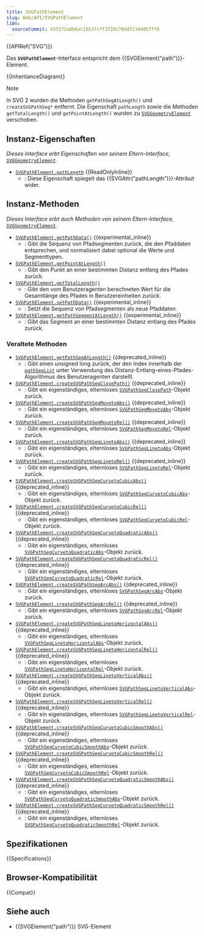```yaml
---
title: SVGPathElement
slug: Web/API/SVGPathElement
l10n:
  sourceCommit: 43f272adb6ac15537cff3728c78ddf234485fff8
---
```


{{APIRef("SVG")}}

Das **`SVGPathElement`**-Interface entspricht dem {{SVGElement("path")}}-Element.

{{InheritanceDiagram}}

> [!NOTE]
> In SVG 2 wurden die Methoden `getPathSegAtLength()` und `createSVGPathSeg*` entfernt. Die Eigenschaft `pathLength` sowie die Methoden `getTotalLength()` und `getPointAtLength()` wurden zu [`SVGGeometryElement`](/de/docs/Web/API/SVGGeometryElement) verschoben.

## Instanz-Eigenschaften

_Dieses Interface erbt Eigenschaften von seinem Eltern-Interface, [`SVGGeometryElement`](/de/docs/Web/API/SVGGeometryElement)._

- [`SVGPathElement.pathLength`](/de/docs/Web/API/SVGPathElement/pathLength) {{ReadOnlyInline}}
  - : Diese Eigenschaft spiegelt das {{SVGAttr("pathLength")}}-Attribut wider.

## Instanz-Methoden

_Dieses Interface erbt auch Methoden von seinem Eltern-Interface, [`SVGGeometryElement`](/de/docs/Web/API/SVGGeometryElement)._

- [`SVGPathElement.getPathData()`](/de/docs/Web/API/SVGPathElement/getPathData) {{experimental_inline}}
  - : Gibt die Sequenz von Pfadsegmenten zurück, die den Pfaddaten entsprechen, und normalisiert dabei optional die Werte und Segmenttypen.
- [`SVGPathElement.getPointAtLength()`](/de/docs/Web/API/SVGPathElement/getPointAtLength)
  - : Gibt den Punkt an einer bestimmten Distanz entlang des Pfades zurück.
- [`SVGPathElement.getTotalLength()`](/de/docs/Web/API/SVGPathElement/getTotalLength)
  - : Gibt den vom Benutzeragenten berechneten Wert für die Gesamtlänge des Pfades in Benutzereinheiten zurück.
- [`SVGPathElement.setPathData()`](/de/docs/Web/API/SVGPathElement/setPathData) {{experimental_inline}}
  - : Setzt die Sequenz von Pfadsegmenten als neue Pfaddaten.
- [`SVGPathElement.getPathSegmentAtLength()`](/de/docs/Web/API/SVGPathElement/getPathSegmentAtLength) {{experimental_inline}}
  - : Gibt das Segment an einer bestimmten Distanz entlang des Pfades zurück.

### Veraltete Methoden

- [`SVGPathElement.getPathSegAtLength()`](/de/docs/Web/API/SVGPathElement/getPathSegAtLength) {{deprecated_inline}}
  - : Gibt einen unsigned long zurück, der den Index innerhalb der [`pathSegList`](/de/docs/Web/API/SVGAnimatedPathData/pathSegList) unter Verwendung des Distanz-Entlang-eines-Pfades-Algorithmus des Benutzeragenten darstellt.
- [`SVGPathElement.createSVGPathSegClosePath()`](/de/docs/Web/API/SVGPathElement/createSVGPathSegClosePath) {{deprecated_inline}}
  - : Gibt ein eigenständiges, elternloses [`SVGPathSegClosePath`](/de/docs/Web/API/SVGPathSegClosePath)-Objekt zurück.
- [`SVGPathElement.createSVGPathSegMovetoAbs()`](/de/docs/Web/API/SVGPathElement/createSVGPathSegMovetoAbs) {{deprecated_inline}}
  - : Gibt ein eigenständiges, elternloses [`SVGPathSegMovetoAbs`](/de/docs/Web/API/SVGPathSegMovetoAbs)-Objekt zurück.
- [`SVGPathElement.createSVGPathSegMovetoRel()`](/de/docs/Web/API/SVGPathElement/createSVGPathSegMovetoRel) {{deprecated_inline}}
  - : Gibt ein eigenständiges, elternloses [`SVGPathSegMovetoRel`](/de/docs/Web/API/SVGPathSegMovetoRel)-Objekt zurück.
- [`SVGPathElement.createSVGPathSegLinetoAbs()`](/de/docs/Web/API/SVGPathElement/createSVGPathSegLinetoAbs) {{deprecated_inline}}
  - : Gibt ein eigenständiges, elternloses [`SVGPathSegLinetoAbs`](/de/docs/Web/API/SVGPathSegLinetoAbs)-Objekt zurück.
- [`SVGPathElement.createSVGPathSegLinetoRel()`](/de/docs/Web/API/SVGPathElement/createSVGPathSegLinetoRel) {{deprecated_inline}}
  - : Gibt ein eigenständiges, elternloses [`SVGPathSegLinetoRel`](/de/docs/Web/API/SVGPathSegLinetoRel)-Objekt zurück.
- [`SVGPathElement.createSVGPathSegCurvetoCubicAbs()`](/de/docs/Web/API/SVGPathElement/createSVGPathSegCurvetoCubicAbs) {{deprecated_inline}}
  - : Gibt ein eigenständiges, elternloses [`SVGPathSegCurvetoCubicAbs`](/de/docs/Web/API/SVGPathSegCurvetoCubicAbs)-Objekt zurück.
- [`SVGPathElement.createSVGPathSegCurvetoCubicRel()`](/de/docs/Web/API/SVGPathElement/createSVGPathSegCurvetoCubicRel) {{deprecated_inline}}
  - : Gibt ein eigenständiges, elternloses [`SVGPathSegCurvetoCubicRel`](/de/docs/Web/API/SVGPathSegCurvetoCubicRel)-Objekt zurück.
- [`SVGPathElement.createSVGPathSegCurvetoQuadraticAbs()`](/de/docs/Web/API/SVGPathElement/createSVGPathSegCurvetoQuadraticAbs) {{deprecated_inline}}
  - : Gibt ein eigenständiges, elternloses [`SVGPathSegCurvetoQuadraticAbs`](/de/docs/Web/API/SVGPathSegCurvetoQuadraticAbs)-Objekt zurück.
- [`SVGPathElement.createSVGPathSegCurvetoQuadraticRel()`](/de/docs/Web/API/SVGPathElement/createSVGPathSegCurvetoQuadraticRel) {{deprecated_inline}}
  - : Gibt ein eigenständiges, elternloses [`SVGPathSegCurvetoQuadraticRel`](/de/docs/Web/API/SVGPathSegCurvetoQuadraticRel)-Objekt zurück.
- [`SVGPathElement.createSVGPathSegArcAbs()`](/de/docs/Web/API/SVGPathElement/createSVGPathSegArcAbs) {{deprecated_inline}}
  - : Gibt ein eigenständiges, elternloses [`SVGPathSegArcAbs`](/de/docs/Web/API/SVGPathSegArcAbs)-Objekt zurück.
- [`SVGPathElement.createSVGPathSegArcRel()`](/de/docs/Web/API/SVGPathElement/createSVGPathSegArcRel) {{deprecated_inline}}
  - : Gibt ein eigenständiges, elternloses [`SVGPathSegArcRel`](/de/docs/Web/API/SVGPathSegArcRel)-Objekt zurück.
- [`SVGPathElement.createSVGPathSegLinetoHorizontalAbs()`](/de/docs/Web/API/SVGPathElement/createSVGPathSegLinetoHorizontalAbs) {{deprecated_inline}}
  - : Gibt ein eigenständiges, elternloses [`SVGPathSegLinetoHorizontalAbs`](/de/docs/Web/API/SVGPathSegLinetoHorizontalAbs)-Objekt zurück.
- [`SVGPathElement.createSVGPathSegLinetoHorizontalRel()`](/de/docs/Web/API/SVGPathElement/createSVGPathSegLinetoHorizontalRel) {{deprecated_inline}}
  - : Gibt ein eigenständiges, elternloses [`SVGPathSegLinetoHorizontalRel`](/de/docs/Web/API/SVGPathSegLinetoHorizontalRel)-Objekt zurück.
- [`SVGPathElement.createSVGPathSegLinetoVerticalAbs()`](/de/docs/Web/API/SVGPathElement/createSVGPathSegLinetoVerticalAbs) {{deprecated_inline}}
  - : Gibt ein eigenständiges, elternloses [`SVGPathSegLinetoVerticalAbs`](/de/docs/Web/API/SVGPathSegLinetoVerticalAbs)-Objekt zurück.
- [`SVGPathElement.createSVGPathSegLinetoVerticalRel()`](/de/docs/Web/API/SVGPathElement/createSVGPathSegLinetoVerticalRel) {{deprecated_inline}}
  - : Gibt ein eigenständiges, elternloses [`SVGPathSegLinetoVerticalRel`](/de/docs/Web/API/SVGPathSegLinetoVerticalRel)-Objekt zurück.
- [`SVGPathElement.createSVGPathSegCurvetoCubicSmoothAbs()`](/de/docs/Web/API/SVGPathElement/createSVGPathSegCurvetoCubicSmoothAbs) {{deprecated_inline}}
  - : Gibt ein eigenständiges, elternloses [`SVGPathSegCurvetoCubicSmoothAbs`](/de/docs/Web/API/SVGPathSegCurvetoCubicSmoothAbs)-Objekt zurück.
- [`SVGPathElement.createSVGPathSegCurvetoCubicSmoothRel()`](/de/docs/Web/API/SVGPathElement/createSVGPathSegCurvetoCubicSmoothRel) {{deprecated_inline}}
  - : Gibt ein eigenständiges, elternloses [`SVGPathSegCurvetoCubicSmoothRel`](/de/docs/Web/API/SVGPathSegCurvetoCubicSmoothRel)-Objekt zurück.
- [`SVGPathElement.createSVGPathSegCurvetoQuadraticSmoothAbs()`](/de/docs/Web/API/SVGPathElement/createSVGPathSegCurvetoQuadraticSmoothAbs) {{deprecated_inline}}
  - : Gibt ein eigenständiges, elternloses [`SVGPathSegCurvetoQuadraticSmoothAbs`](/de/docs/Web/API/SVGPathSegCurvetoQuadraticSmoothAbs)-Objekt zurück.
- [`SVGPathElement.createSVGPathSegCurvetoQuadraticSmoothRel()`](/de/docs/Web/API/SVGPathElement/createSVGPathSegCurvetoQuadraticSmoothRel) {{deprecated_inline}}
  - : Gibt ein eigenständiges, elternloses [`SVGPathSegCurvetoQuadraticSmoothRel`](/de/docs/Web/API/SVGPathSegCurvetoQuadraticSmoothRel)-Objekt zurück.

## Spezifikationen

{{Specifications}}

## Browser-Kompatibilität

{{Compat}}

## Siehe auch

- {{SVGElement("path")}} SVG-Element
